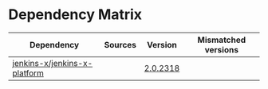 # Dependency Matrix

Dependency | Sources | Version | Mismatched versions
---------- | ------- | ------- | -------------------
[jenkins-x/jenkins-x-platform](https://github.com/jenkins-x/jenkins-x-platform) |  | [2.0.2318](https://github.com/jenkins-x/jenkins-x-platform/releases/tag/v2.0.2318) | 
